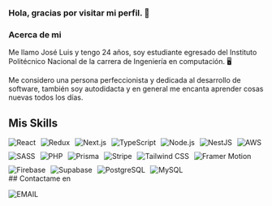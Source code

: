 ### Hola, gracias por visitar mi perfil. 👋

### Acerca de mi

Me llamo José Luis y tengo 24 años, soy estudiante egresado del Instituto Politécnico Nacional de la carrera de Ingeniería en computación. 🖥️

Me considero una persona perfeccionista y dedicada al desarrollo de software, también soy autodidacta y en general me encanta aprender cosas nuevas todos los días.
## Mis Skills
<div style="display: flex; flex-wrap: wrap; gap: 10px;">
  <img src="https://img.shields.io/badge/React-61DAFB.svg?style=for-the-badge&logo=React&logoColor=FFF&labelColor=000" alt="React" />
  <img src="https://img.shields.io/badge/Redux-764ABC.svg?style=for-the-badge&logo=Redux&logoColor=FFF&labelColor=000" alt="Redux" />
  <img src="https://img.shields.io/badge/Next.js-000000.svg?style=for-the-badge&logo=Next.js&logoColor=FFF&labelColor=000" alt="Next.js" />
  <img src="https://img.shields.io/badge/TypeScript-3178C6.svg?style=for-the-badge&logo=TypeScript&logoColor=FFF&labelColor=000" alt="TypeScript" />
  <img src="https://img.shields.io/badge/Node.js-339933.svg?style=for-the-badge&logo=Node.js&logoColor=FFF&labelColor=000" alt="Node.js" />
  <img src="https://img.shields.io/badge/NestJS-E0234E.svg?style=for-the-badge&logo=NestJS&logoColor=FFF&labelColor=000" alt="NestJS" />
  <img src="https://img.shields.io/badge/AWS-232F3E.svg?style=for-the-badge&logo=Amazon-AWS&logoColor=FFF&labelColor=000" alt="AWS" />
  <img src="https://img.shields.io/badge/SASS-DE6DDE.svg?style=for-the-badge&logo=SASS&logoColor=FFF&labelColor=000" alt="SASS" />
  <img src="https://img.shields.io/badge/PHP-orange.svg?style=for-the-badge&logo=PHP&logoColor=FFF&labelColor=000" alt="PHP" />
  <img src="https://img.shields.io/badge/Prisma-2D3748.svg?style=for-the-badge&logo=Prisma&logoColor=FFF&labelColor=000" alt="Prisma" />
  <img src="https://img.shields.io/badge/Stripe-008CDD.svg?style=for-the-badge&logo=Stripe&logoColor=FFF&labelColor=000" alt="Stripe" />
  <img src="https://img.shields.io/badge/Tailwind_CSS-38B2AC.svg?style=for-the-badge&logo=Tailwind-CSS&logoColor=FFF&labelColor=000" alt="Tailwind CSS" />
  <img src="https://img.shields.io/badge/Framer_Motion-0055FF.svg?style=for-the-badge&logo=Framer&logoColor=FFF&labelColor=000" alt="Framer Motion" />
  <img src="https://img.shields.io/badge/Firebase-FFCA28.svg?style=for-the-badge&logo=Firebase&logoColor=FFF&labelColor=000" alt="Firebase" />
  <img src="https://img.shields.io/badge/Supabase-3ECF8E.svg?style=for-the-badge&logo=Supabase&logoColor=FFF&labelColor=000" alt="Supabase" />
  <img src="https://img.shields.io/badge/PostgreSQL-336791.svg?style=for-the-badge&logo=PostgreSQL&logoColor=FFF&labelColor=000" alt="PostgreSQL" />
  <img src="https://img.shields.io/badge/MySQL-4479A1.svg?style=for-the-badge&logo=MySQL&logoColor=FFF&labelColor=000" alt="MySQL" />
</div>
## Contactame en

![EMAIL](https://img.shields.io/badge/sanchezmendozajoseluis9@gmail.com-FC5252?style=for-the-badge&logo=Gmail&logoColor=FFF&labelColor=000)</br>
